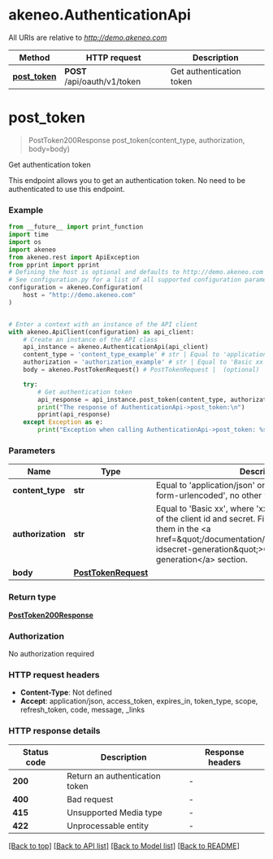 # akeneo.AuthenticationApi

All URIs are relative to *http://demo.akeneo.com*

Method | HTTP request | Description
------------- | ------------- | -------------
[**post_token**](AuthenticationApi.md#post_token) | **POST** /api/oauth/v1/token | Get authentication token


# **post_token**
> PostToken200Response post_token(content_type, authorization, body=body)

Get authentication token

This endpoint allows you to get an authentication token. No need to be authenticated to use this endpoint.

### Example

```python
from __future__ import print_function
import time
import os
import akeneo
from akeneo.rest import ApiException
from pprint import pprint
# Defining the host is optional and defaults to http://demo.akeneo.com
# See configuration.py for a list of all supported configuration parameters.
configuration = akeneo.Configuration(
    host = "http://demo.akeneo.com"
)


# Enter a context with an instance of the API client
with akeneo.ApiClient(configuration) as api_client:
    # Create an instance of the API class
    api_instance = akeneo.AuthenticationApi(api_client)
    content_type = 'content_type_example' # str | Equal to 'application/json' or 'application/x-www-form-urlencoded', no other value allowed
    authorization = 'authorization_example' # str | Equal to 'Basic xx', where 'xx' is the base 64 encoding of the client id and secret. Find out how to generate them in the <a href=\"/documentation/authentication.html#client-idsecret-generation\">Client ID/secret generation</a> section.
    body = akeneo.PostTokenRequest() # PostTokenRequest |  (optional)

    try:
        # Get authentication token
        api_response = api_instance.post_token(content_type, authorization, body=body)
        print("The response of AuthenticationApi->post_token:\n")
        pprint(api_response)
    except Exception as e:
        print("Exception when calling AuthenticationApi->post_token: %s\n" % e)
```

### Parameters

Name | Type | Description  | Notes
------------- | ------------- | ------------- | -------------
 **content_type** | **str**| Equal to &#39;application/json&#39; or &#39;application/x-www-form-urlencoded&#39;, no other value allowed | 
 **authorization** | **str**| Equal to &#39;Basic xx&#39;, where &#39;xx&#39; is the base 64 encoding of the client id and secret. Find out how to generate them in the &lt;a href&#x3D;\&quot;/documentation/authentication.html#client-idsecret-generation\&quot;&gt;Client ID/secret generation&lt;/a&gt; section. | 
 **body** | [**PostTokenRequest**](PostTokenRequest.md)|  | [optional] 

### Return type

[**PostToken200Response**](PostToken200Response.md)

### Authorization

No authorization required

### HTTP request headers

 - **Content-Type**: Not defined
 - **Accept**: application/json, access_token, expires_in, token_type, scope, refresh_token, code, message, _links

### HTTP response details
| Status code | Description | Response headers |
|-------------|-------------|------------------|
**200** | Return an authentication token |  -  |
**400** | Bad request |  -  |
**415** | Unsupported Media type |  -  |
**422** | Unprocessable entity |  -  |

[[Back to top]](#) [[Back to API list]](../README.md#documentation-for-api-endpoints) [[Back to Model list]](../README.md#documentation-for-models) [[Back to README]](../README.md)

